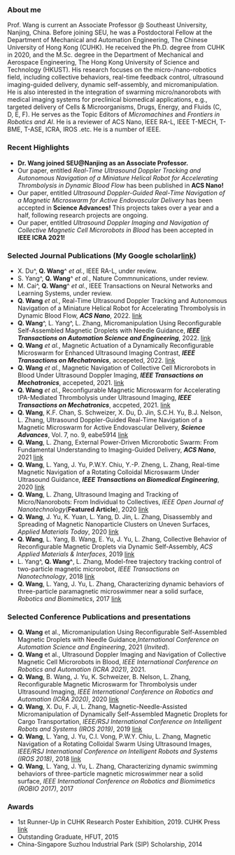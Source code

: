 ### About me
Prof. Wang is current an Associate Professor @ Southeast University, Nanjing, China. Before joining SEU, he was a Postdoctoral Fellow at the Department of Mechanical and Automation Engineering, The Chinese University of Hong Kong (CUHK). He received the Ph.D. degree from CUHK in 2020, and the M.Sc. degree in the Department of Mechanical and Aerospace Engineering, The Hong Kong University of Science and Technology (HKUST). His research focuses on the micro-/nano-robotics field, including collective behaviors, real-time feedback control, ultrasound imaging-guided delivery, dynamic self-assembly, and micromanipulation. He is also interested in the integration of swarming micro/nanorobots with medical imaging systems for preclinical biomedical applications, e.g., targeted delivery of Cells & Microorganisms, Drugs, Energy, and Fluids (C, D, E, F). He serves as the Topic Editors of _Micromachines_ and _Frontiers in Robotics and AI_. He is a reviewer of ACS Nano, IEEE RA-L, IEEE T-MECH, T-BME, T-ASE, ICRA, IROS .etc. He is a number of IEEE.

### Recent Highlights
- **Dr. Wang joined SEU@Nanjing as an Associate Professor.**
- Our paper, entitled _Real-Time Ultrasound Doppler Tracking and Autonomous Navigation of a Miniature Helical Robot for Accelerating Thrombolysis in Dynamic Blood Flow_ has been published in **ACS Nano!**
- Our paper, entitled _Ultrasound Doppler-Guided Real-Time Navigation of a Magnetic Microswarm for Active Endovascular Delivery_ has been accepted in **Science Advances!** This projects takes over a year and a half, following research projects are ongoing.
- Our paper, entitled _Ultrasound Doppler Imaging and Navigation of Collective Magnetic Cell Microrobots in Blood_ has been accepted in **IEEE ICRA 2021!**


### Selected Journal Publications (My Google scholar[link](https://scholar.google.com.hk/citations?user=Qf45pSsAAAAJ&hl=en))
- X. Du^, **Q. Wang**^ _et al._, IEEE RA-L, under review.
- S. Yang^, **Q. Wang**^ _et al._, Nature Commnunications, under review.
- M. Cai^, **Q. Wang**^ _et al._, IEEE Transactions on Neural Networks and Learning Systems, under review.
- **Q. Wang** _et al._, Real-Time Ultrasound Doppler Tracking and Autonomous Navigation of a Miniature Helical Robot for Accelerating Thrombolysis in Dynamic Blood Flow, **_ACS Nano_**, 2022. [link](https://pubs.acs.org/doi/abs/10.1021/acsnano.1c07830)
- **Q. Wang**^, L. Yang^, L. Zhang, Micromanipulation Using Reconfigurable Self-Assembled Magnetic Droplets with Needle Guidance, **_IEEE Transactions on Automation Science and Engineering_**, 2022. [link](https://ieeexplore.ieee.org/abstract/document/9378941)
- **Q. Wang** _et al._, Magnetic Actuation of a Dynamically Reconfigurable Microswarm for Enhanced Ultrasound Imaging Contrast, **_IEEE Transactions on Mechatronics_**, accepeted, 2022. [link](https://ieeexplore.ieee.org/abstract/document/9729963)
- **Q. Wang** _et al._, Magnetic Navigation of Collective Cell Microrobots in Blood Under Ultrasound Doppler Imaging, **_IEEE Transactions on Mechatronics_**, accepeted, 2021. [link](https://ieeexplore.ieee.org/abstract/document/9546805/)
- **Q. Wang** _et al._, Reconfigurable Magnetic Microswarm for Accelerating tPA-Mediated Thrombolysis under Ultrasound Imaging, **_IEEE Transactions on Mechatronics_**, accpeted, 2021. [link](https://ieeexplore.ieee.org/abstract/document/9511792)
- **Q. Wang**, K.F. Chan, S. Schweizer, X. Du, D. Jin, S.C.H. Yu, B.J. Nelson, L. Zhang, Ultrasound Doppler-Guided Real-Time Navigation of a Magnetic Microswarm for Active Endovascular Delivery, **_Science Advances_**, Vol. 7, no. 9, eabe5914 [link](https://advances.sciencemag.org/content/7/9/eabe5914.full)
- **Q. Wang**, L. Zhang, External Power-Driven Microrobotic Swarm: From Fundamental Understanding to Imaging-Guided Delivery, **_ACS Nano_**, 2021 [link](https://pubs.acs.org/doi/abs/10.1021/acsnano.0c07753)
- **Q. Wang**, L. Yang, J. Yu, P.W.Y. Chiu, Y.-P. Zheng, L. Zhang, Real-time Magnetic Navigation of a Rotating Colloidal Microswarm Under Ultrasound Guidance, **_IEEE Transactions on Biomedical Engineering_**, 2020 [link](https://ieeexplore.ieee.org/document/9069192)
- **Q. Wang**, L. Zhang, Ultrasound Imaging and Tracking of Micro/Nanorobots: From Individual to Collectives, _IEEE Open Journal of Nanotechnology_(**Featured Article**), 2020 [link](https://ieeexplore.ieee.org/abstract/document/9040608)
- **Q. Wang**, J. Yu, K. Yuan, L. Yang, D. Jin, L. Zhang, Disassembly and Spreading of Magnetic Nanoparticle Clusters on Uneven Surfaces, _Applied Materials Today_, 2020 [link](https://www.sciencedirect.com/science/article/pii/S2352940719306080)
- **Q. Wang**, L. Yang, B. Wang, E. Yu, J. Yu, L. Zhang, Collective Behavior of Reconfigurable Magnetic Droplets via Dynamic Self-Assembly, _ACS Applied Materials & Interfaces_, 2019 [link](https://pubs.acs.org/doi/abs/10.1021/acsami.8b17402?__cf_chl_jschl_tk__=dcd3d75804034de41939bf21cc25809bb626ebc4-1586927372-0-ARVUuWvDW1LgWUTyE28rg_XDDPRgS8_a4V9lF0mLb-cuz5W97gPs5AkcPzYfPy4eN46f0aTP_ANVfPDucuadbbl8GMgwaRQXOJEoDIQKIVPCxw_wvAXuuaREwyKYnJlnsUh81jiYrG5_LNZwWM1Ji22b70SUN94JRVq6kCJ4CX1-MzWz1afvQFTQWimDYWB63ojUpY2_wt1cyh7FtPb644xE1cDn6qqXIiU09Rycatoqt0xSP9C8piZCBbuKgrMaDp00Ol8a2dkUrrmih7rOmZ25sFpLB2mUDD0keekmt7j9HTgxDTNB05RqTEYSlTv-_g)
- L. Yang^, **Q. Wang^**, L. Zhang, Model-free trajectory tracking control of two-particle magnetic microrobot, _IEEE Transactions on Nanotechnology_, 2018 [link](https://ieeexplore.ieee.org/abstract/document/8317002)
- **Q. Wang**, L. Yang, J. Yu, L. Zhang, Characterizing dynamic behaviors of three-particle paramagnetic microswimmer near a solid surface, _Robotics and Biomimetics_, 2017 [link](https://link.springer.com/article/10.1186/s40638-017-0076-0)


### Selected Conference Publications and presentations
- **Q. Wang** et al., Micromanipulation Using Reconfigurable Self-Assembled Magnetic Droplets with Needle Guidance,_International Conference on Automation Science and Engineering_, 2021 (_Invited_).
- **Q. Wang** et al., Ultrasound Doppler Imaging and Navigation of Collective Magnetic Cell Microrobots in Blood,  _IEEE International Conference on Robotics and Automation (ICRA 2021)_, 2021.
- **Q. Wang**, B. Wang, J. Yu, K. Schweizer, B. Nelson, L. Zhang, Reconfigurable Magnetic Microswarm for Thrombolysis under Ultrasound Imaging, _IEEE International Conference on Robotics and Automation (ICRA 2020)_, 2020 [link](https://ieeexplore.ieee.org/abstract/document/9197432) 
- **Q. Wang**, X. Du, F. Ji, L. Zhang, Magnetic-Needle-Assisted Micromanipulation of Dynamically Self-Assembled Magnetic Droplets for Cargo Transportation, _IEEE/RSJ International Conference on Intelligent Robots and Systems (IROS 2019)_, 2019 [link](https://ieeexplore.ieee.org/abstract/document/8967848) 
- **Q. Wang**, L. Yang, J. Yu, C.I. Vong, P.W.Y. Chiu, L. Zhang, Magnetic Navigation of a Rotating Colloidal Swarm Using Ultrasound Images, _IEEE/RSJ International Conference on Intelligent Robots and Systems (IROS 2018)_, 2018 [link](https://ieeexplore.ieee.org/abstract/document/8593898)
- **Q. Wang**, L. Yang, J. Yu, L. Zhang, Characterizing dynamic swimming behaviors of three-particle magnetic microswimmer near a solid surface, _IEEE International Conference on Robotics and Biomimetics (ROBIO 2017)_, 2017


### Awards
- 1st Runner-Up in CUHK Research Poster Exhibition, 2019. CUHK Press [link](http://www.iso.cuhk.edu.hk/english/publications/CUHKUPDates/article.aspx?articleid=2444)
- Outstanding Graduate, HFUT, 2015
- China-Singapore Suzhou Industrial Park (SIP) Scholarship, 2014
